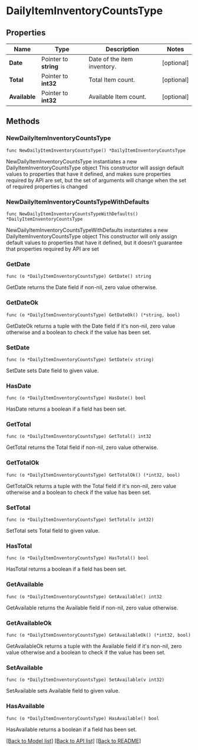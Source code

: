 # DailyItemInventoryCountsType

## Properties

Name | Type | Description | Notes
------------ | ------------- | ------------- | -------------
**Date** | Pointer to **string** | Date of the item inventory. | [optional] 
**Total** | Pointer to **int32** | Total Item count. | [optional] 
**Available** | Pointer to **int32** | Available Item count. | [optional] 

## Methods

### NewDailyItemInventoryCountsType

`func NewDailyItemInventoryCountsType() *DailyItemInventoryCountsType`

NewDailyItemInventoryCountsType instantiates a new DailyItemInventoryCountsType object
This constructor will assign default values to properties that have it defined,
and makes sure properties required by API are set, but the set of arguments
will change when the set of required properties is changed

### NewDailyItemInventoryCountsTypeWithDefaults

`func NewDailyItemInventoryCountsTypeWithDefaults() *DailyItemInventoryCountsType`

NewDailyItemInventoryCountsTypeWithDefaults instantiates a new DailyItemInventoryCountsType object
This constructor will only assign default values to properties that have it defined,
but it doesn't guarantee that properties required by API are set

### GetDate

`func (o *DailyItemInventoryCountsType) GetDate() string`

GetDate returns the Date field if non-nil, zero value otherwise.

### GetDateOk

`func (o *DailyItemInventoryCountsType) GetDateOk() (*string, bool)`

GetDateOk returns a tuple with the Date field if it's non-nil, zero value otherwise
and a boolean to check if the value has been set.

### SetDate

`func (o *DailyItemInventoryCountsType) SetDate(v string)`

SetDate sets Date field to given value.

### HasDate

`func (o *DailyItemInventoryCountsType) HasDate() bool`

HasDate returns a boolean if a field has been set.

### GetTotal

`func (o *DailyItemInventoryCountsType) GetTotal() int32`

GetTotal returns the Total field if non-nil, zero value otherwise.

### GetTotalOk

`func (o *DailyItemInventoryCountsType) GetTotalOk() (*int32, bool)`

GetTotalOk returns a tuple with the Total field if it's non-nil, zero value otherwise
and a boolean to check if the value has been set.

### SetTotal

`func (o *DailyItemInventoryCountsType) SetTotal(v int32)`

SetTotal sets Total field to given value.

### HasTotal

`func (o *DailyItemInventoryCountsType) HasTotal() bool`

HasTotal returns a boolean if a field has been set.

### GetAvailable

`func (o *DailyItemInventoryCountsType) GetAvailable() int32`

GetAvailable returns the Available field if non-nil, zero value otherwise.

### GetAvailableOk

`func (o *DailyItemInventoryCountsType) GetAvailableOk() (*int32, bool)`

GetAvailableOk returns a tuple with the Available field if it's non-nil, zero value otherwise
and a boolean to check if the value has been set.

### SetAvailable

`func (o *DailyItemInventoryCountsType) SetAvailable(v int32)`

SetAvailable sets Available field to given value.

### HasAvailable

`func (o *DailyItemInventoryCountsType) HasAvailable() bool`

HasAvailable returns a boolean if a field has been set.


[[Back to Model list]](../README.md#documentation-for-models) [[Back to API list]](../README.md#documentation-for-api-endpoints) [[Back to README]](../README.md)


